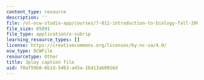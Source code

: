 ```yaml
---
content_type: resource
description: ''
file: /ol-ocw-studio-app/courses/7-012-introduction-to-biology-fall-2004/f0af59b06b1d5463a45a16413ab0016d_Eqom7VcaEKI.vtt
file_size: 65891
file_type: application/x-subrip
learning_resource_types: []
license: https://creativecommons.org/licenses/by-nc-sa/4.0/
ocw_type: OCWFile
resourcetype: Other
title: 3play caption file
uid: f0af59b0-6b1d-5463-a45a-16413ab0016d
---
```

